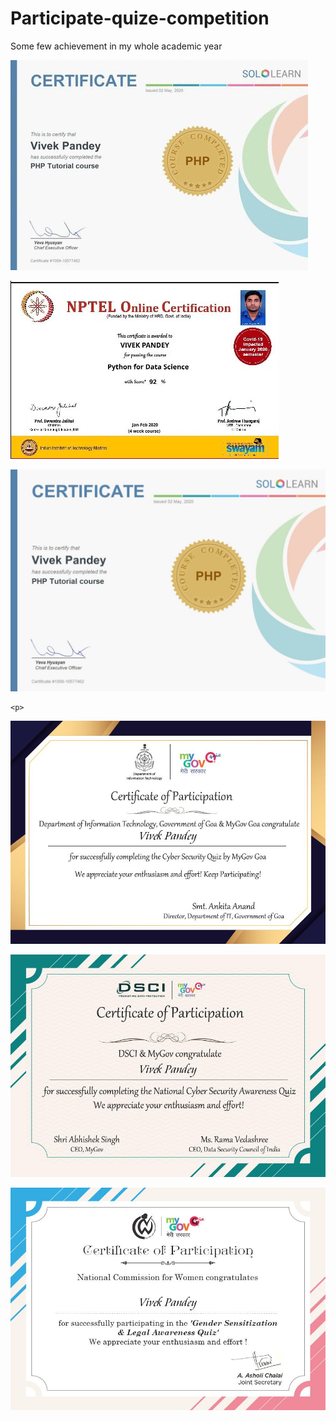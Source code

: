 # Participate-quize-competition
Some few achievement in my whole academic year

<p>
  <img src="https://github.com/vivekpandeyait/Participate-quize-competition/blob/main/our%20achiev.gif"/>
      
  </p>
<p>
  <img src="https://github.com/vivekpandeyait/Participate-quize-competition/blob/main/Python-for-Data-Science.jpg"/>
      
  </p>
<p><img src="https://github.com/vivekpandeyait/Participate-quize-competition/blob/main/PHP_certificate-1536x1084.jpg"/></p>
  

    <p>
  <img src="https://github.com/vivekpandeyait/Participate-quize-competition/blob/main/certificate%20(3).jpg"/>
  </p>
   <p>
  <img src="https://github.com/vivekpandeyait/Participate-quize-competition/blob/main/certificate%20(4).jpg"/>
  </p>
 <p>
  <img src="https://github.com/vivekpandeyait/Participate-quize-competition/blob/main/certificate%20(5).jpg"/>
  </p>
